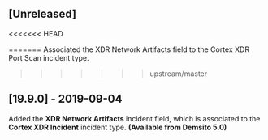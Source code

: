## [Unreleased]
<<<<<<< HEAD

=======
Associated the XDR Network Artifacts field to the Cortex XDR Port Scan incident type.
>>>>>>> upstream/master

## [19.9.0] - 2019-09-04
Added the **XDR Network Artifacts** incident field, which is associated to the **Cortex XDR Incident** incident type. **(Available from Demsito 5.0)**

